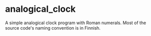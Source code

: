 # analogical_clock
A simple analogical clock program with Roman numerals. Most of the source code's naming convention is in Finnish.
